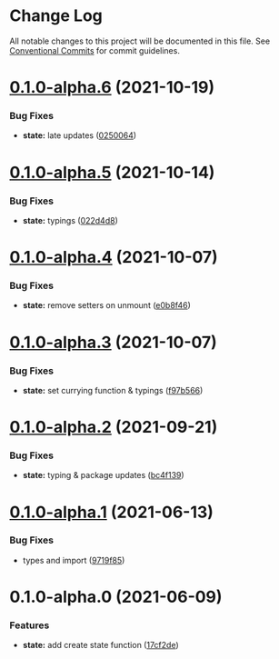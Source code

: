 # Change Log

All notable changes to this project will be documented in this file.
See [Conventional Commits](https://conventionalcommits.org) for commit guidelines.

# [0.1.0-alpha.6](https://github.com/sultan99/restate/compare/v0.1.0-alpha.5...v0.1.0-alpha.6) (2021-10-19)


### Bug Fixes

* **state:** late updates ([0250064](https://github.com/sultan99/restate/commit/025006499c2c885c429c0142b6a2da0c2d9ca4fd))





# [0.1.0-alpha.5](https://github.com/sultan99/restate/compare/v0.1.0-alpha.4...v0.1.0-alpha.5) (2021-10-14)


### Bug Fixes

* **state:** typings ([022d4d8](https://github.com/sultan99/restate/commit/022d4d813ab4c6676500872ac250f6eb3b97ebdf))





# [0.1.0-alpha.4](https://github.com/sultan99/restate/compare/v0.1.0-alpha.3...v0.1.0-alpha.4) (2021-10-07)


### Bug Fixes

* **state:** remove setters on unmount ([e0b8f46](https://github.com/sultan99/restate/commit/e0b8f46eec36be51452c543cb3a17efb84c3f4e4))





# [0.1.0-alpha.3](https://github.com/sultan99/restate/compare/v0.1.0-alpha.2...v0.1.0-alpha.3) (2021-10-07)


### Bug Fixes

* **state:** set currying function & typings ([f97b566](https://github.com/sultan99/restate/commit/f97b566ac1af8f2f757edcc16a6ed21974c32b75))





# [0.1.0-alpha.2](https://github.com/sultan99/restate/compare/v0.1.0-alpha.1...v0.1.0-alpha.2) (2021-09-21)


### Bug Fixes

* **state:** typing & package updates ([bc4f139](https://github.com/sultan99/restate/commit/bc4f13915dd775de4a61ab07b823462816325f73))





# [0.1.0-alpha.1](https://github.com/sultan99/restate/compare/v0.1.0-alpha.0...v0.1.0-alpha.1) (2021-06-13)


### Bug Fixes

* types and import ([9719f85](https://github.com/sultan99/restate/commit/9719f8557cbcb7b9b5c956f83c2f9c69fab42618))





# 0.1.0-alpha.0 (2021-06-09)


### Features

* **state:** add create state function ([17cf2de](https://github.com/sultan99/restate/commit/17cf2def4003a398f1d1a38c060aaead3be59e27))
